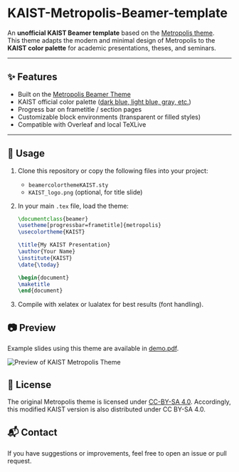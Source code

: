 # KAIST-Metropolis-Beamer-template

An **unofficial KAIST Beamer template** based on the 
[Metropolis theme](https://github.com/matze/mtheme).  
This theme adapts the modern and minimal design of Metropolis to the **KAIST color palette** for academic presentations, theses, and seminars.

---

## ✨ Features
- Built on the [Metropolis Beamer Theme](https://github.com/matze/mtheme)
- KAIST official color palette ([dark blue, light blue, gray, etc.](https://www.kaist.ac.kr/kr/html/kaist/010401.html))
- Progress bar on frametitle / section pages
- Customizable block environments (transparent or filled styles)
- Compatible with Overleaf and local TeXLive

---

## 📂 Usage

1. Clone this repository or copy the following files into your project:
   - `beamercolorthemeKAIST.sty`
   - `KAIST_logo.png` (optional, for title slide)

2. In your main `.tex` file, load the theme:
   ```latex
   \documentclass{beamer}
   \usetheme[progressbar=frametitle]{metropolis}
   \usecolortheme{KAIST}

   \title{My KAIST Presentation}
   \author{Your Name}
   \institute{KAIST}
   \date{\today}

   \begin{document}
   \maketitle
   \end{document}
   
3. Compile with xelatex or lualatex for best results (font handling).

## 📷 Preview

Example slides using this theme are available in [demo.pdf](demo.pdf).

![Preview of KAIST Metropolis Theme](demo.png)

## 📜 License

The original Metropolis theme is licensed under [CC-BY-SA 4.0](https://creativecommons.org/licenses/by-sa/4.0/).
Accordingly, this modified KAIST version is also distributed under CC BY-SA 4.0.

## 📬 Contact
If you have suggestions or improvements, feel free to open an issue or pull request.
